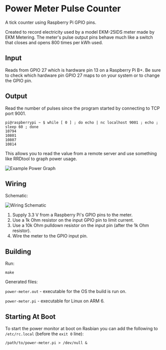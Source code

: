 Power Meter Pulse Counter
================

A tick counter using Raspberry Pi GPIO pins.

Created to record electricity used by a model EKM-25IDS meter made by EKM Metering.  The meter's pulse output pins behave much like a switch that closes and opens 800 times per kWh used.


Input
----------------

Reads from GPIO 27 which is hardware pin 13 on a Raspberry Pi B+.  Be sure to check which hardware pin GPIO 27 maps to on your system or to change the GPIO pin.

Output
----------------

Read the number of pulses since the program started by connecting to TCP port 9001.

```
pi@raspberrypi ~ $ while [ 0 ] ; do echo | nc localhost 9001 ; echo ; sleep 60 ; done
10794
10801
10807
10814
```

This allows you to read the value from a remote server and use something like RRDtool to graph power usage.

![Example Power Graph](https://raw.githubusercontent.com/superfrink/power-meter/master/doc/example-power-graph.png)


Wiring
----------------

Schematic:

![Wiring Schematic](https://raw.githubusercontent.com/superfrink/power-meter/master/doc/schematic.png)

1. Supply 3.3 V from a Raspberry Pi's GPIO pins to the meter.
2. Use a 1k Ohm resistor on the input GPIO pin to limit current.
3. Use a 10k Ohm pulldown resistor on the input pin (after the 1k Ohm resistor).
4. Wire the meter to the GPIO input pin.


Building
----------------

Run:

`make`

Generated files:

`power-meter.out` - executable for the OS the build is run on.

`power-meter.pi` - executable for Linux on ARM 6.


Starting At Boot
----------------

To start the power monitor at boot on Rasbian you can add the following to `/etc/rc.local` (before the `exit 0` line):

`/path/to/power-meter.pi > /dev/null &`
